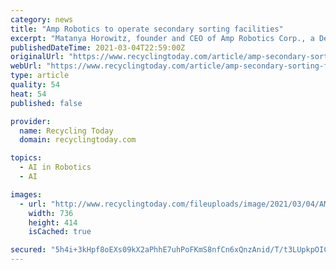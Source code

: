 ```yaml
---
category: news
title: "Amp Robotics to operate secondary sorting facilities"
excerpt: "Matanya Horowitz, founder and CEO of Amp Robotics Corp., a Denver-based company that develops artificial intelligence (AI) and robotics for the recycling industry, says the company has developed a “really good solution for secondary sortation” that uses robotics and artificial intelligence (AI)."
publishedDateTime: 2021-03-04T22:59:00Z
originalUrl: "https://www.recyclingtoday.com/article/amp-secondary-sorting-facilities-robots-ai/"
webUrl: "https://www.recyclingtoday.com/article/amp-secondary-sorting-facilities-robots-ai/"
type: article
quality: 54
heat: 54
published: false

provider:
  name: Recycling Today
  domain: recyclingtoday.com

topics:
  - AI in Robotics
  - AI

images:
  - url: "http://www.recyclingtoday.com/fileuploads/image/2021/03/04/AMPRobotics.jpg?w=736&h=414&mode=crop"
    width: 736
    height: 414
    isCached: true

secured: "5h4i+3kHpf8oEXs09kX2aPhhE7uhPoFKmS8nfCn6xQnzAnid/T/t3LUpkpOICV57CMOTdsJVxo7qPM2o+YR57/duDVFEzDAXIczCtgxAzeVw/MeoUS8EFoAwiqEHoNN4AFAA8EFqFQo9eFBBgRmkwLoCPF98BgYgcZ5cO06ToOjaS4hc00YMs/PocuzB1zaB3q7j9ePtA5YY3gMuFNyYgqfp49nIRPLGaBcDPSS3ICP4Sf3KLOst9rKEB2qGr9wAqnG4aLNCIB6Ydzfid+FbHq7nsxlWCB43AAHtWxrDgTzd90/EpEXc2vDuK3eszD8p1FndX6G1zNU+L1CKRr8w/j3/UAS64+SeknjXyyyBsUM=;St/qWwC4W2UgljcTsg482Q=="
---
```


